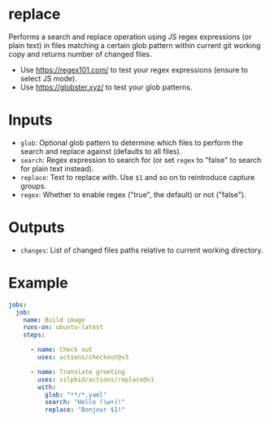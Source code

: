 # replace

Performs a search and replace operation using JS regex expressions (or plain text)
in files matching a certain glob pattern within current git working copy and returns
number of changed files.

- Use https://regex101.com/ to test your regex expressions (ensure to select JS mode).
- Use https://globster.xyz/ to test your glob patterns.

# Inputs

- `glob`: Optional glob pattern to determine which files to perform the search and replace against (defaults to all files).
- `search`: Regex expression to search for (or set `regex` to "false" to search for plain text instead).
- `replace`: Text to replace with. Use `$1` and so on to reintroduce capture groups.
- `regex`: Whether to enable regex ("true", the default) or not ("false").

# Outputs

- `changes`: List of changed files paths relative to current working directory.

# Example

```yaml
jobs:
  job:
    name: Build image
    runs-on: ubuntu-latest
    steps:

      - name: Check out
        uses: actions/checkout@v3

      - name: Translate greeting
        uses: silphid/actions/replace@v1
        with:
          glob: "**/*.yaml"
          search: "Hello (\w+)!"
          replace: "Bonjour $1!"
```
